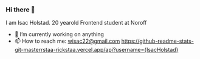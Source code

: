 ### Hi there 👋
I am Isac Holstad. 20 yearold Frontend student at Noroff

- 🔭 I’m currently working on anything 
- 📫 How to reach me: wisac22@gmail.com
https://github-readme-stats-git-masterrstaa-rickstaa.vercel.app/api?username={IsacHolstad}

